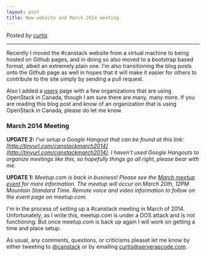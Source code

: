 ```yaml
---
layout: post
title: New website and March 2014 meeting
---
```

*Posted by [curtis](http://serverascode.com)*

*****

Recently I moved the #canstack website from a virtual machine to being hosted on Github pages, and in doing so also moved to a bootstrap based format, albeit an extremely plain one. I'm also transitioning the blog posts onto the Github page as well in hopes that it will make it easier for others to contribute to the site simply by sending a pull request.

Also I added a [users](http://canstack.ca/users) page with a few organizations that are using OpenStack in Canada, though I am sure there are many, many more. If you are reading this blog post and know of an organization that is using OpenStack in Canada, please do let me know.

### March 2014 Meeting

**UPDATE 2:** *I've setup a Google Hangout that can be found at this link: [http://tinyurl.com/canstackmarch2014](http://tinyurl.com/canstackmarch2014). I haven't used Google Hangouts to organize meetings like this, so hopefully things go all right, please bear with me.*

**UPDATE 1:** *Meetup.com is back in business! Please see the [March meetup event](http://www.meetup.com/Canadian-OpenStack-Users-Group/events/169186662/) for more information. The meetup will occur on March 20th, 12PM Mountain Standard Time. Remote voice and video information to follow on the event page on meetup.com.*

I'm in the process of setting up a #canstack meeting in March of 2014. Unfortunately, as I write this, meetup.com is under a DOS attack and is not functioning. But once meetup.com is back up again I will work on getting a time and place setup. 

As usual, any comments, questions, or criticisms pleaset let me know by either tweeting to [@canstack](https://twitter.com/canstack) or by emailing curtis@serverascode.com.

